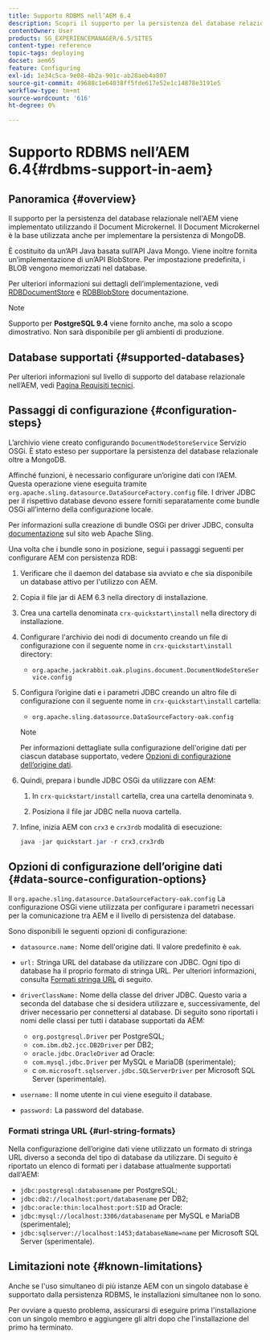 ```yaml
---
title: Supporto RDBMS nell’AEM 6.4
description: Scopri il supporto per la persistenza del database relazionale in AEM 6.4 e le opzioni di configurazione disponibili.
contentOwner: User
products: SG_EXPERIENCEMANAGER/6.5/SITES
content-type: reference
topic-tags: deploying
docset: aem65
feature: Configuring
exl-id: 1e34c5ca-9e08-4b2a-901c-ab28aeb4a807
source-git-commit: 49688c1e64038ff5fde617e52e1c14878e3191e5
workflow-type: tm+mt
source-wordcount: '616'
ht-degree: 0%

---
```


# Supporto RDBMS nell’AEM 6.4{#rdbms-support-in-aem}

## Panoramica {#overview}

Il supporto per la persistenza del database relazionale nell&#39;AEM viene implementato utilizzando il Document Microkernel. Il Document Microkernel è la base utilizzata anche per implementare la persistenza di MongoDB.

È costituito da un’API Java basata sull’API Java Mongo. Viene inoltre fornita un’implementazione di un’API BlobStore. Per impostazione predefinita, i BLOB vengono memorizzati nel database.

Per ulteriori informazioni sui dettagli dell’implementazione, vedi [RDBDocumentStore](https://jackrabbit.apache.org/oak/docs/apidocs/org/apache/jackrabbit/oak/plugins/document/rdb/RDBDocumentStore.html) e [RDBBlobStore](https://jackrabbit.apache.org/oak/docs/apidocs/org/apache/jackrabbit/oak/plugins/document/rdb/RDBBlobStore.html) documentazione.

>[!NOTE]
>
>Supporto per **PostgreSQL 9.4** viene fornito anche, ma solo a scopo dimostrativo. Non sarà disponibile per gli ambienti di produzione.

## Database supportati {#supported-databases}

Per ulteriori informazioni sul livello di supporto del database relazionale nell’AEM, vedi [Pagina Requisiti tecnici](/help/sites-deploying/technical-requirements.md).

## Passaggi di configurazione {#configuration-steps}

L’archivio viene creato configurando `DocumentNodeStoreService` Servizio OSGi. È stato esteso per supportare la persistenza del database relazionale oltre a MongoDB.

Affinché funzioni, è necessario configurare un’origine dati con l’AEM. Questa operazione viene eseguita tramite `org.apache.sling.datasource.DataSourceFactory.config` file. I driver JDBC per il rispettivo database devono essere forniti separatamente come bundle OSGi all’interno della configurazione locale.

Per informazioni sulla creazione di bundle OSGi per driver JDBC, consulta [documentazione](https://sling.apache.org/documentation/bundles/datasource-providers.html#convert-driver-jars-to-bundle) sul sito web Apache Sling.

Una volta che i bundle sono in posizione, segui i passaggi seguenti per configurare AEM con persistenza RDB:

1. Verificare che il daemon del database sia avviato e che sia disponibile un database attivo per l&#39;utilizzo con AEM.
1. Copia il file jar di AEM 6.3 nella directory di installazione.
1. Crea una cartella denominata `crx-quickstart\install` nella directory di installazione.
1. Configurare l&#39;archivio dei nodi di documento creando un file di configurazione con il seguente nome in `crx-quickstart\install` directory:

   * `org.apache.jackrabbit.oak.plugins.document.DocumentNodeStoreService.config`

1. Configura l’origine dati e i parametri JDBC creando un altro file di configurazione con il seguente nome in `crx-quickstart\install` cartella:

   * `org.apache.sling.datasource.DataSourceFactory-oak.config`

   >[!NOTE]
   >
   >Per informazioni dettagliate sulla configurazione dell&#39;origine dati per ciascun database supportato, vedere [Opzioni di configurazione dell’origine dati](/help/sites-deploying/rdbms-support-in-aem.md#data-source-configuration-options).

1. Quindi, prepara i bundle JDBC OSGi da utilizzare con AEM:

   1. In `crx-quickstart/install` cartella, crea una cartella denominata `9`.

   1. Posiziona il file jar JDBC nella nuova cartella.

1. Infine, inizia AEM con `crx3` e `crx3rdb` modalità di esecuzione:

   ```java
   java -jar quickstart.jar -r crx3,crx3rdb
   ```

## Opzioni di configurazione dell’origine dati {#data-source-configuration-options}

Il `org.apache.sling.datasource.DataSourceFactory-oak.config` La configurazione OSGi viene utilizzata per configurare i parametri necessari per la comunicazione tra AEM e il livello di persistenza del database.

Sono disponibili le seguenti opzioni di configurazione:

* `datasource.name:` Nome dell&#39;origine dati. Il valore predefinito è `oak`.

* `url:` Stringa URL del database da utilizzare con JDBC. Ogni tipo di database ha il proprio formato di stringa URL. Per ulteriori informazioni, consulta [Formati stringa URL](/help/sites-deploying/rdbms-support-in-aem.md#url-string-formats) di seguito.

* `driverClassName:` Nome della classe del driver JDBC. Questo varia a seconda del database che si desidera utilizzare e, successivamente, del driver necessario per connettersi al database. Di seguito sono riportati i nomi delle classi per tutti i database supportati da AEM:

   * `org.postgresql.Driver` per PostgreSQL;
   * `com.ibm.db2.jcc.DB2Driver` per DB2;
   * `oracle.jdbc.OracleDriver` ad Oracle:
   * `com.mysql.jdbc.Driver` per MySQL e MariaDB (sperimentale);
   * c `om.microsoft.sqlserver.jdbc.SQLServerDriver` per Microsoft SQL Server (sperimentale).

* `username:` Il nome utente in cui viene eseguito il database.

* `password:` La password del database.

### Formati stringa URL {#url-string-formats}

Nella configurazione dell’origine dati viene utilizzato un formato di stringa URL diverso a seconda del tipo di database da utilizzare. Di seguito è riportato un elenco di formati per i database attualmente supportati dall&#39;AEM:

* `jdbc:postgresql:databasename` per PostgreSQL;
* `jdbc:db2://localhost:port/databasename` per DB2;
* `jdbc:oracle:thin:localhost:port:SID` ad Oracle:
* `jdbc:mysql://localhost:3306/databasename` per MySQL e MariaDB (sperimentale);
* `jdbc:sqlserver://localhost:1453;databaseName=name` per Microsoft SQL Server (sperimentale).

## Limitazioni note {#known-limitations}

Anche se l&#39;uso simultaneo di più istanze AEM con un singolo database è supportato dalla persistenza RDBMS, le installazioni simultanee non lo sono.

Per ovviare a questo problema, assicurarsi di eseguire prima l&#39;installazione con un singolo membro e aggiungere gli altri dopo che l&#39;installazione del primo ha terminato.
